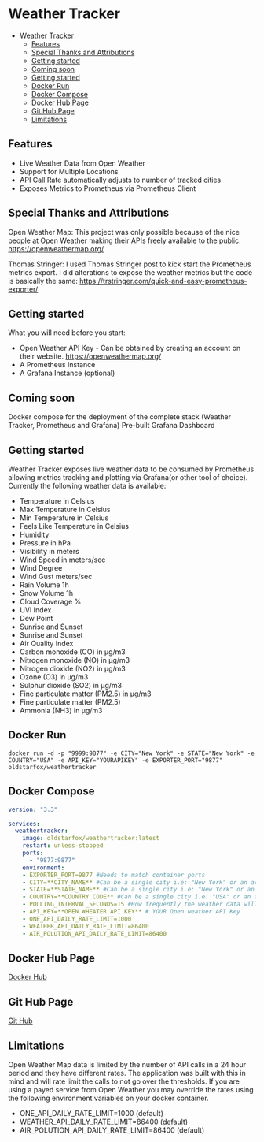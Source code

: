 # Weather Tracker

- [Weather Tracker](#weather-tracker)
  - [Features](#features)
  - [Special Thanks and Attributions](#special-thanks-and-attributions)
  - [Getting started](#getting-started)
  - [Coming soon](#coming-soon)
  - [Getting started](#getting-started-1)
  - [Docker Run](#docker-run)
  - [Docker Compose](#docker-compose)
  - [Docker Hub Page](#docker-hub-page)
  - [Git Hub Page](#git-hub-page)
  - [Limitations](#limitations)

## Features

- Live Weather Data from Open Weather
- Support for Multiple Locations
- API Call Rate automatically adjusts to number of tracked cities
- Exposes Metrics to Prometheus via Prometheus Client

## Special Thanks and Attributions

Open Weather Map: This project was only possible because of the nice people at Open Weather making their APIs freely available to the public. https://openweathermap.org/

Thomas Stringer: I used Thomas Stringer post to kick start the Prometheus metrics export. I did alterations to expose the weather metrics but the code is basically the same: https://trstringer.com/quick-and-easy-prometheus-exporter/

## Getting started

What you will need before you start:
- Open Weather API Key - Can be obtained by creating an account on their website. https://openweathermap.org/
- A Prometheus Instance
- A Grafana Instance (optional)

## Coming soon

Docker compose for the deployment of the complete stack (Weather Tracker, Prometheus and Grafana)
Pre-built Grafana Dashboard

## Getting started

Weather Tracker exposes live weather data to be consumed by Prometheus allowing metrics tracking and plotting via Grafana(or other tool of choice). Currently the following weather data is available:
- Temperature in Celsius
- Max Temperature in Celsius
- Min Temperature in Celsius
- Feels Like Temperature in Celsius
- Humidity
- Pressure in hPa
- Visibility in meters
- Wind Speed in meters/sec
- Wind Degree
- Wind Gust meters/sec
- Rain Volume 1h
- Snow Volume 1h
- Cloud Coverage %
- UVI Index
- Dew Point
- Sunrise and Sunset
- Sunrise and Sunset
- Air Quality Index
- Carbon monoxide (CO) in μg/m3
- Nitrogen monoxide (NO) in μg/m3
- Nitrogen dioxide (NO2) in μg/m3
- Ozone (O3) in μg/m3
- Sulphur dioxide (SO2) in μg/m3
- Fine particulate matter (PM2.5) in μg/m3
- Fine particulate matter (PM2.5)
- Ammonia (NH3) in μg/m3

## Docker Run
```docker
docker run -d -p "9999:9877" -e CITY="New York" -e STATE="New York" -e COUNTRY="USA" -e API_KEY="YOURAPIKEY" -e EXPORTER_PORT="9877" oldstarfox/weathertracker
```

## Docker Compose

```yaml
version: "3.3"

services:
  weathertracker:
    image: oldstarfox/weathertracker:latest
    restart: unless-stopped
    ports:
      - "9877:9877"
    environment:
    - EXPORTER_PORT=9877 #Needs to match container ports
    - CITY=**CITY_NAME** #Can be a single city i.e: "New York" or an array i.e: ["New York","San Francisco"]
    - STATE=**STATE_NAME** #Can be a single city i.e: "New York" or an array i.e: ["New York","California"]
    - COUNTRY=**COUNTRY CODE** #Can be a single city i.e: "USA" or an array i.e: ["USA","USA"]
    - POLLING_INTERVAL_SECONDS=15 #How frequently the weather data will be sourced.
    - API_KEY=**OPEN WHEATER API KEY** # YOUR Open weather API Key
    - ONE_API_DAILY_RATE_LIMIT=1000
    - WEATHER_API_DAILY_RATE_LIMIT=86400
    - AIR_POLUTION_API_DAILY_RATE_LIMIT=86400
```

## Docker Hub Page
[Docker Hub](https://hub.docker.com/r/oldstarfox/weathertracker)

## Git Hub Page
[Git Hub](https://github.com/OldStarFox/weathertracker)

## Limitations

Open Weather Map data is limited by the number of API calls in a 24 hour period and they have different rates. The application was built with this in mind and will rate limit the calls to not go over the thresholds. If you are using a payed service from Open Weather you may override the rates using the following environment variables on your docker container.
- ONE_API_DAILY_RATE_LIMIT=1000 (default)
- WEATHER_API_DAILY_RATE_LIMIT=86400 (default)
- AIR_POLUTION_API_DAILY_RATE_LIMIT=86400 (default)
